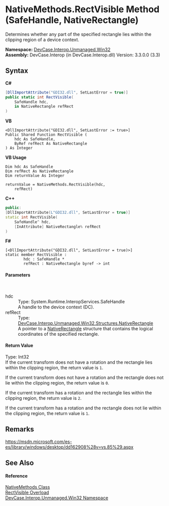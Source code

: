 # NativeMethods.RectVisible Method (SafeHandle, NativeRectangle)
 

Determines whether any part of the specified rectangle lies within the clipping region of a device context.

**Namespace:**&nbsp;<a href="N_DevCase_Interop_Unmanaged_Win32">DevCase.Interop.Unmanaged.Win32</a><br />**Assembly:**&nbsp;DevCase.Interop (in DevCase.Interop.dll) Version: 3.3.0.0 (3.3)

## Syntax

**C#**<br />
``` C#
[DllImportAttribute("GDI32.dll", SetLastError = true)]
public static int RectVisible(
	SafeHandle hdc,
	in NativeRectangle refRect
)
```

**VB**<br />
``` VB
<DllImportAttribute("GDI32.dll", SetLastError := true>]
Public Shared Function RectVisible ( 
	hdc As SafeHandle,
	ByRef refRect As NativeRectangle
) As Integer
```

**VB Usage**<br />
``` VB Usage
Dim hdc As SafeHandle
Dim refRect As NativeRectangle
Dim returnValue As Integer

returnValue = NativeMethods.RectVisible(hdc, 
	refRect)
```

**C++**<br />
``` C++
public:
[DllImportAttribute(L"GDI32.dll", SetLastError = true)]
static int RectVisible(
	SafeHandle^ hdc, 
	[InAttribute] NativeRectangle% refRect
)
```

**F#**<br />
``` F#
[<DllImportAttribute("GDI32.dll", SetLastError = true)>]
static member RectVisible : 
        hdc : SafeHandle * 
        refRect : NativeRectangle byref -> int 

```


#### Parameters
&nbsp;<dl><dt>hdc</dt><dd>Type: System.Runtime.InteropServices.SafeHandle<br />A handle to the device context (DC).</dd><dt>refRect</dt><dd>Type: <a href="T_DevCase_Interop_Unmanaged_Win32_Structures_NativeRectangle">DevCase.Interop.Unmanaged.Win32.Structures.NativeRectangle</a><br />A pointer to a <a href="T_DevCase_Interop_Unmanaged_Win32_Structures_NativeRectangle">NativeRectangle</a> structure that contains the logical coordinates of the specified rectangle.</dd></dl>

#### Return Value
Type: Int32<br />If the current transform does not have a rotation and the rectangle lies within the clipping region, the return value is `1`. 

 If the current transform does not have a rotation and the rectangle does not lie within the clipping region, the return value is `0`. 

 If the current transform has a rotation and the rectangle lies within the clipping region, the return value is `2`. 

 If the current transform has a rotation and the rectangle does not lie within the clipping region, the return value is `1`.

## Remarks
<a href="https://msdn.microsoft.com/es-es/library/windows/desktop/dd162908%28v=vs.85%29.aspx" target="_blank">https://msdn.microsoft.com/es-es/library/windows/desktop/dd162908%28v=vs.85%29.aspx</a>

## See Also


#### Reference
<a href="T_DevCase_Interop_Unmanaged_Win32_NativeMethods">NativeMethods Class</a><br /><a href="Overload_DevCase_Interop_Unmanaged_Win32_NativeMethods_RectVisible">RectVisible Overload</a><br /><a href="N_DevCase_Interop_Unmanaged_Win32">DevCase.Interop.Unmanaged.Win32 Namespace</a><br />